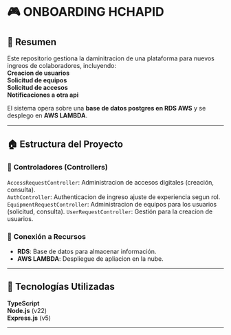 # 🎮 **ONBOARDING HCHAPID**

## 📌 **Resumen**

Este repositorio gestiona la daminitracion de una plataforma para nuevos ingreos de colaboradores, incluyendo:  
**Creacion de usuarios**  
**Solicitud de equipos**  
**Solicitud de accesos**  
**Notificaciones a otra api**

El sistema opera sobre una **base de datos postgres en RDS AWS** y se desplego en **AWS LAMBDA**.

---

## 🏠 **Estructura del Proyecto**

### 📂 **Controladores (Controllers)**

`AccessRequestController`: Administracion de accesos digitales (creación, consulta).  
`AuthController`: Authenticacion de ingreso ajuste de experiencia segun rol.  
`EquipmentRequestController`: Administracion de equipos para los usuarios (solicitud, consulta).
`UserRequestController`: Gestión para la creacion de usuarios.

### 🔗 **Conexión a Recursos**

- **RDS**: Base de datos para almacenar información.
- **AWS LAMBDA**: Despliegue de apliacion en la nube.

---

## 🚀 **Tecnologías Utilizadas**

**TypeScript**  
**Node.js** (v22)  
**Express.js** (v5)

---